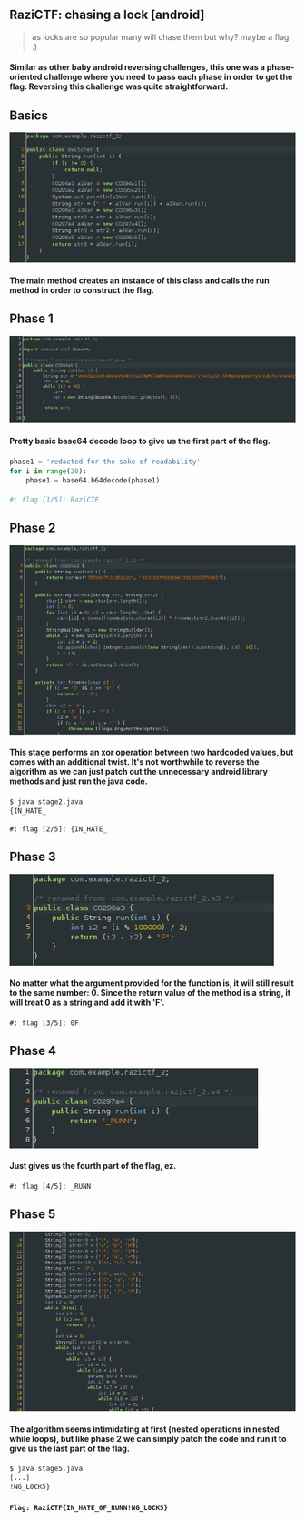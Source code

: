 ## RaziCTF: chasing a lock [android]
> as locks are so popular many will chase them but why? maybe a flag :)

#### Similar as other baby android reversing challenges, this one was a phase-oriented challenge where you need to pass each phase in order to get the flag. Reversing this challenge was quite straightforward.

## Basics
![](switcher.png)
#### The main method creates an instance of this class and calls the run method in order to construct the flag.

## Phase 1
![](phase1.png)

#### Pretty basic base64 decode loop to give us the first part of the flag.
```python
phase1 = 'redacted for the sake of readability'
for i in range(20):
	phase1 = base64.b64decode(phase1)

#: flag [1/5]: RaziCTF
```

## Phase 2
![](phase2.png)

#### This stage performs an xor operation between two hardcoded values, but comes with an additional twist. It's not worthwhile to reverse the algorithm as we can just patch out the unnecessary android library methods and just run the java code.
```
$ java stage2.java
{IN_HATE_ 

#: flag [2/5]: {IN_HATE_
```

## Phase 3
![](phase3.png)

#### No matter what the argument provided for the function is, it will still result to the same number: 0. Since the return value of the method is a string, it will treat 0 as a string and add it with 'F'.
```
#: flag [3/5]: 0F
```

## Phase 4
![](phase4.png)

#### Just gives us the fourth part of the flag, ez.
```
#: flag [4/5]: _RUNN
```

## Phase 5
![](phase5.png)

#### The algorithm seems intimidating at first (nested operations in nested while loops), but like phase 2 we can simply patch the code and run it to give us the last part of the flag.
```
$ java stage5.java
[...]
!NG_L0CK5}
```

#### `Flag: RaziCTF{IN_HATE_0F_RUNN!NG_L0CK5}`
